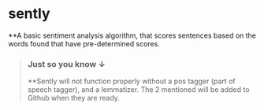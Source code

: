 # sently
**A basic sentiment analysis algorithm, that scores sentences based on the words found that have pre-determined scores.

> ### Just so you know ↓
>
> **Sently will not function properly without a pos tagger (part of speech tagger), and a lemmatizer. The 2 mentioned will be added to Github when they are ready.
